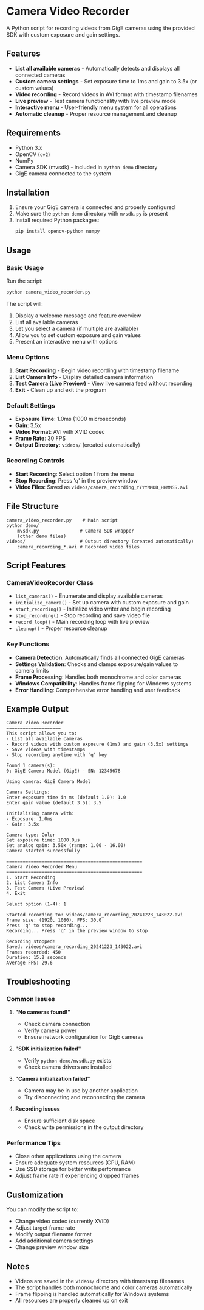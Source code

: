 # Camera Video Recorder

A Python script for recording videos from GigE cameras using the provided SDK with custom exposure and gain settings.

## Features

- **List all available cameras** - Automatically detects and displays all connected cameras
- **Custom camera settings** - Set exposure time to 1ms and gain to 3.5x (or custom values)
- **Video recording** - Record videos in AVI format with timestamp filenames
- **Live preview** - Test camera functionality with live preview mode
- **Interactive menu** - User-friendly menu system for all operations
- **Automatic cleanup** - Proper resource management and cleanup

## Requirements

- Python 3.x
- OpenCV (`cv2`)
- NumPy
- Camera SDK (mvsdk) - included in `python demo` directory
- GigE camera connected to the system

## Installation

1. Ensure your GigE camera is connected and properly configured
2. Make sure the `python demo` directory with `mvsdk.py` is present
3. Install required Python packages:
   ```bash
   pip install opencv-python numpy
   ```

## Usage

### Basic Usage

Run the script:
```bash
python camera_video_recorder.py
```

The script will:
1. Display a welcome message and feature overview
2. List all available cameras
3. Let you select a camera (if multiple are available)
4. Allow you to set custom exposure and gain values
5. Present an interactive menu with options

### Menu Options

1. **Start Recording** - Begin video recording with timestamp filename
2. **List Camera Info** - Display detailed camera information
3. **Test Camera (Live Preview)** - View live camera feed without recording
4. **Exit** - Clean up and exit the program

### Default Settings

- **Exposure Time**: 1.0ms (1000 microseconds)
- **Gain**: 3.5x
- **Video Format**: AVI with XVID codec
- **Frame Rate**: 30 FPS
- **Output Directory**: `videos/` (created automatically)

### Recording Controls

- **Start Recording**: Select option 1 from the menu
- **Stop Recording**: Press 'q' in the preview window
- **Video Files**: Saved as `videos/camera_recording_YYYYMMDD_HHMMSS.avi`

## File Structure

```
camera_video_recorder.py    # Main script
python demo/
    mvsdk.py               # Camera SDK wrapper
    (other demo files)
videos/                    # Output directory (created automatically)
    camera_recording_*.avi # Recorded video files
```

## Script Features

### CameraVideoRecorder Class

- `list_cameras()` - Enumerate and display available cameras
- `initialize_camera()` - Set up camera with custom exposure and gain
- `start_recording()` - Initialize video writer and begin recording
- `stop_recording()` - Stop recording and save video file
- `record_loop()` - Main recording loop with live preview
- `cleanup()` - Proper resource cleanup

### Key Functions

- **Camera Detection**: Automatically finds all connected GigE cameras
- **Settings Validation**: Checks and clamps exposure/gain values to camera limits
- **Frame Processing**: Handles both monochrome and color cameras
- **Windows Compatibility**: Handles frame flipping for Windows systems
- **Error Handling**: Comprehensive error handling and user feedback

## Example Output

```
Camera Video Recorder
====================
This script allows you to:
- List all available cameras
- Record videos with custom exposure (1ms) and gain (3.5x) settings
- Save videos with timestamps
- Stop recording anytime with 'q' key

Found 1 camera(s):
0: GigE Camera Model (GigE) - SN: 12345678

Using camera: GigE Camera Model

Camera Settings:
Enter exposure time in ms (default 1.0): 1.0
Enter gain value (default 3.5): 3.5

Initializing camera with:
- Exposure: 1.0ms
- Gain: 3.5x

Camera type: Color
Set exposure time: 1000.0μs
Set analog gain: 3.50x (range: 1.00 - 16.00)
Camera started successfully

==================================================
Camera Video Recorder Menu
==================================================
1. Start Recording
2. List Camera Info
3. Test Camera (Live Preview)
4. Exit

Select option (1-4): 1

Started recording to: videos/camera_recording_20241223_143022.avi
Frame size: (1920, 1080), FPS: 30.0
Press 'q' to stop recording...
Recording... Press 'q' in the preview window to stop

Recording stopped!
Saved: videos/camera_recording_20241223_143022.avi
Frames recorded: 450
Duration: 15.2 seconds
Average FPS: 29.6
```

## Troubleshooting

### Common Issues

1. **"No cameras found!"**
   - Check camera connection
   - Verify camera power
   - Ensure network configuration for GigE cameras

2. **"SDK initialization failed"**
   - Verify `python demo/mvsdk.py` exists
   - Check camera drivers are installed

3. **"Camera initialization failed"**
   - Camera may be in use by another application
   - Try disconnecting and reconnecting the camera

4. **Recording issues**
   - Ensure sufficient disk space
   - Check write permissions in the output directory

### Performance Tips

- Close other applications using the camera
- Ensure adequate system resources (CPU, RAM)
- Use SSD storage for better write performance
- Adjust frame rate if experiencing dropped frames

## Customization

You can modify the script to:
- Change video codec (currently XVID)
- Adjust target frame rate
- Modify output filename format
- Add additional camera settings
- Change preview window size

## Notes

- Videos are saved in the `videos/` directory with timestamp filenames
- The script handles both monochrome and color cameras automatically
- Frame flipping is handled automatically for Windows systems
- All resources are properly cleaned up on exit
